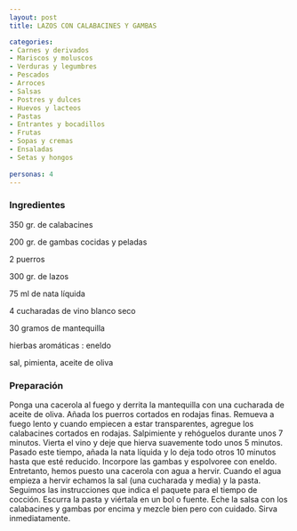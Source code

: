 ```yaml
---
layout: post
title: LAZOS CON CALABACINES Y GAMBAS

categories:
- Carnes y derivados
- Mariscos y moluscos
- Verduras y legumbres
- Pescados
- Arroces
- Salsas
- Postres y dulces
- Huevos y lacteos
- Pastas
- Entrantes y bocadillos
- Frutas
- Sopas y cremas
- Ensaladas
- Setas y hongos
 
personas: 4 
---
```

<h3>Ingredientes</h3>
350 gr. de calabacines

200 gr. de gambas cocidas y peladas

2 puerros

300 gr. de lazos

75 ml de nata líquida

4 cucharadas de vino blanco seco

30 gramos de mantequilla

hierbas aromáticas : eneldo

sal, pimienta, aceite de oliva

<h3>Preparación</h3>
Ponga una cacerola al fuego y derrita la mantequilla con una cucharada de aceite de oliva. Añada los puerros cortados en rodajas finas. Remueva a fuego lento y cuando empiecen a estar transparentes, agregue los calabacines cortados en rodajas. Salpimiente y rehóguelos durante unos 7 minutos. Vierta el vino y deje que hierva suavemente todo unos 5 minutos. Pasado este tiempo, añada la nata líquida y lo deja todo otros 10 minutos hasta que esté reducido. Incorpore las gambas y espolvoree con eneldo. Entretanto, hemos puesto una cacerola con agua a hervir. Cuando el agua empieza a hervir echamos la sal (una cucharada y media) y la pasta. Seguimos las instrucciones que indica el paquete para el tiempo de cocción. Escurra la pasta y viértala en un bol o fuente. Eche la salsa con los calabacines y gambas por encima y mezcle bien pero con cuidado. Sirva inmediatamente.

